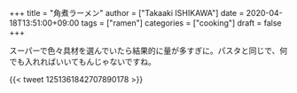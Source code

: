 +++
title = "角煮ラーメン"
author = ["Takaaki ISHIKAWA"]
date = 2020-04-18T13:51:00+09:00
tags = ["ramen"]
categories = ["cooking"]
draft = false
+++

スーパーで色々具材を選んでいたら結果的に量が多すぎに。パスタと同じで、何でも入れればいいてもんじゃないですね。

{{< tweet 1251361842707890178 >}}
